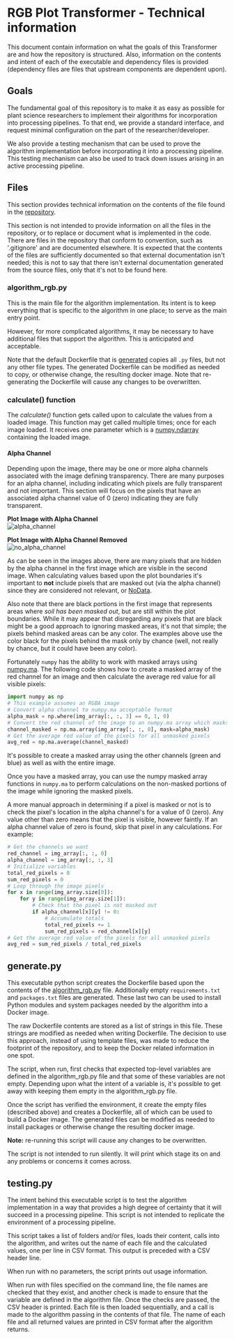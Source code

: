 # RGB Plot Transformer - Technical information

This document contain information on what the goals of this Transformer are and how the repository is structured.
Also, information on the contents and intent of each of the executable and dependency files is provided (dependency files are files that upstream components are dependent upon).

## Goals

The fundamental goal of this repository is to make it as easy as possible for plant science researchers to implement their algorithms for incorporation into processing pipelines.
To that end, we provide a standard interface, and request minimal configuration on the part of the researcher/developer.

We also provide a testing mechanism that can be used to prove the algorithm implementation before incorporating it into a processing pipeline.
This testing mechanism can also be used to track down issues arising in an active processing pipeline.

## Files

This section provides technical information on the contents of the file found in the [repository](https://github.com/AgPipeline/template-rgb-plot).

This section is not intended to provide information on all the files in the repository, or to replace or document what is implemented in the code.
There are files in the repository that conform to convention, such as '.gitignore' and are documented elsewhere.
It is expected that the contents of the files are sufficiently documented so that external documentation isn't needed; this is not to say that there isn't external documentation generated from the source files, only that it's not to be found here.

### algorithm_rgb.py <a name="algorithm_rgb" />

This is the main file for the algorithm implementation.
Its intent is to keep everything that is specific to the algorithm in one place; to serve as the main entry point.

However, for more complicated algorithms, it may be necessary to have additional files that support the algorithm.
This is anticipated and acceptable.

Note that the default Dockerfile that is [generated](#generate) copies all `.py` files, but not any other file types.
The generated Dockerfile can be modified as needed to copy, or otherwise change, the resulting docker image.
Note that re-generating the Dockerfile will cause any changes to be overwritten.

### calculate() function

The _calculate()_ function gets called upon to calculate the values from a loaded image.
This function may get called multiple times; once for each image loaded.
It receives one parameter which is a [numpy.ndarray](https://numpy.org/doc/stable/reference/generated/numpy.ndarray.html) containing the loaded image.

#### Alpha Channel
Depending upon the image, there may be one or more alpha channels associated with the image defining transparency.
There are many purposes for an alpha channel, including indicating which pixels are fully transparent and not important.
This section will focus on the pixels that have an associated alpha channel value of 0 (zero) indicating they are fully transparent.

**Plot Image with Alpha Channel** \
![alpha_channel](https://user-images.githubusercontent.com/45463434/94734883-b8d80880-031e-11eb-87ec-5509cc2665d1.png)

**Plot Image with Alpha Channel Removed** \
![no_alpha_channel](https://user-images.githubusercontent.com/45463434/94734957-db6a2180-031e-11eb-9d88-647fbf40a86a.png)

As can be seen in the images above, there are many pixels that are hidden by the alpha channel in the first image which are visible in the second image.
When calculating values based upon the plot boundaries it's important to **not** include pixels that are masked out (via the alpha channel) since they are considered not relevant, or [NoData](https://desktop.arcgis.com/en/arcmap/10.3/manage-data/raster-and-images/nodata-in-raster-datasets.htm).

Also note that there are black portions in the first image that represents areas where _soil has been masked out_, but are still within the plot boundaries.
While it may appear that disregarding any pixels that are black might be a good approach to ignoring masked areas, it's not that simple; the pixels behind masked areas can be any color.
The examples above use the color black for the pixels behind the mask only by chance (well, not really by chance, but it could have been any color).

Fortunately `numpy` has the ability to work with masked arrays using [numpy.ma](https://numpy.org/doc/stable/reference/maskedarray.html).
The following code shows how to create a masked array of the red channel for an image and then calculate the average red value for all visible pixels:
```python
import numpy as np
# This example assumes an RGBA image
# Convert alpha channel to numpy.ma acceptable format
alpha_mask = np.where(img_array[:, :, 3] == 0, 1, 0)
# Convert the red channel of the image to an numpy.ma array which masks out pixels we don't want
channel_masked = np.ma.array(img_array[:, :, 0], mask=alpha_mask)
# Get the average red value of the pixels for all unmasked pixels
avg_red = np.ma.average(channel_masked)
```
It's possible to create a masked array using the other channels (green and blue) as well as with the entire image.

Once you have a masked array, you can use the numpy masked array functions in `numpy.ma` to perform calculations on the non-masked portions of the image while ignoring the masked pixels.

A more manual approach in determining if a pixel is masked or not is to check the pixel's location in the alpha channel's for a value of 0 (zero).
Any value other than zero means that the pixel is visible, however faintly.
If an alpha channel value of zero is found, skip that pixel in any calculations.
For example:
```python
# Get the channels we want
red_channel = img_array[:, :, 0]
alpha_channel = img_array[:, :, 3]
# Initialize variables
total_red_pixels = 0
sum_red_pixels = 0
# Loop through the image pixels
for x in range(img_array.size[0]):
    for y in range(img_array.size[1]):
        # Check that the pixel is not masked out
        if alpha_channel[x][y] != 0:
            # Accumulate totals
            total_red_pixels += 1
            sum_red_pixels = red_channel[x][y]
# Get the average red value of the pixels for all unmasked pixels
avg_red = sum_red_pixels / total_red_pixels
```

## generate.py <a name="generate" />

This executable python script creates the Dockerfile based upon the contents of the [algorithm_rgb.py](#algorithm_rgb) file.
Additionally empty `requirements.txt` and `packages.txt` files are generated.
These last two can be used to install Python modules and system packages needed by the algorithm into a Docker image.

The raw Dockerfile contents are stored as a list of strings in this file.
These strings are modified as needed when writing Dockerfile.
The decision to use this approach, instead of using template files, was made to reduce the footprint of the repository, and to keep the Docker related information in one spot.

The script, when run, first checks that expected top-level variables are defined in the algorithm_rgb.py file and that some of these variables are not empty.
Depending upon what the intent of a variable is, it's possible to get away with keeping them empty in the algorithm_rgb.py file.

Once the script has verified the environment, it create the empty files (described above) and creates a Dockerfile, all of which can be used to build a Docker image.
The generated files can be modified as needed to install packages or otherwise change the resulting docker image.

**Note:** re-running this script will cause any changes to be overwritten.

The script is not intended to run silently.
It will print which stage its on and any problems or concerns it comes across.

## testing.py <a name="testing" />

The intent behind this executable script is to test the algorithm implementation in a way that provides a high degree of certainty that it will succeed in a processing pipeline.
This script is not intended to replicate the environment of a processing pipeline. 

This script takes a list of folders and/or files, loads their content, calls into the algorithm, and writes out the name of each file and the calculated values, one per line in CSV format.
This output is preceded with a CSV header line.

When run with no parameters, the script prints out usage information.

When run with files specified on the command line, the file names are checked that they exist, and another check is made to ensure that the variable are defined in the algorithm file.
Once the checks are passed, the CSV header is printed.
Each file is then loaded sequentially, and a call is made to the algorithm passing in the contents of that file.
The name of each file and all returned values are printed in CSV format after the algorithm returns.
